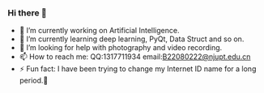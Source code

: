 ### Hi there 👋

- 🔭 I’m currently working on Artificial Intelligence.
- 🌱 I’m currently learning deep learning, PyQt, Data Struct and so on.
- 🤔 I’m looking for help with photography and video recording.
- 📫 How to reach me: QQ:1317711934 email:B22080222@njupt.edu.cn
- ⚡ Fun fact:  I have been trying to change my Internet ID name for a long period.🫣
